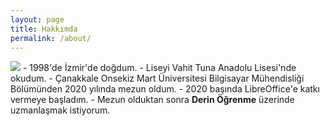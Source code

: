 ```yaml
---
layout: page
title: Hakkımda
permalink: /about/
---
```

<img src="https://avatars3.githubusercontent.com/u/24252405?s=360&amp;v=4" style="max-width: 100%; height: auto;">
- 1998'de İzmir'de doğdum.
- Liseyi Vahit Tuna Anadolu Lisesi'nde okudum.
- Çanakkale Onsekiz Mart Üniversitesi Bilgisayar Mühendisliği Bölümünden 2020 yılında mezun oldum.
- 2020 başında LibreOffice'e katkı vermeye başladım.
- Mezun olduktan sonra <b>Derin Öğrenme</b> üzerinde uzmanlaşmak istiyorum.
